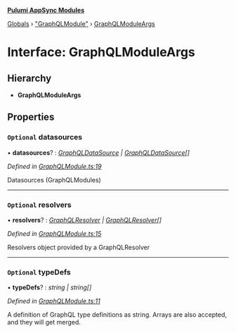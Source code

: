 **[Pulumi AppSync Modules](../README.md)**

[Globals](../README.md) › ["GraphQLModule"](../modules/_graphqlmodule_.md) › [GraphQLModuleArgs](_graphqlmodule_.graphqlmoduleargs.md)

# Interface: GraphQLModuleArgs

## Hierarchy

* **GraphQLModuleArgs**

## Properties

### `Optional` datasources

• **datasources**? : *[GraphQLDataSource](../classes/_graphqldatasource_.graphqldatasource.md) | [GraphQLDataSource](../classes/_graphqldatasource_.graphqldatasource.md)[]*

*Defined in [GraphQLModule.ts:19](https://github.com/Bjerkio/pulumi-appsync-modules/blob/5648fe6/src/GraphQLModule.ts#L19)*

Datasources (GraphQLModules)

___

### `Optional` resolvers

• **resolvers**? : *[GraphQLResolver](../classes/_graphqlresolver_.graphqlresolver.md) | [GraphQLResolver](../classes/_graphqlresolver_.graphqlresolver.md)[]*

*Defined in [GraphQLModule.ts:15](https://github.com/Bjerkio/pulumi-appsync-modules/blob/5648fe6/src/GraphQLModule.ts#L15)*

Resolvers object provided by a GraphQLResolver

___

### `Optional` typeDefs

• **typeDefs**? : *string | string[]*

*Defined in [GraphQLModule.ts:11](https://github.com/Bjerkio/pulumi-appsync-modules/blob/5648fe6/src/GraphQLModule.ts#L11)*

A definition of GraphQL type definitions as string.
Arrays are also accepted, and they will get merged.